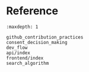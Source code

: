 # Reference

```{toctree}
:maxdepth: 1

github_contribution_practices
consent_decision_making
dev_flow
api/index
frontend/index
search_algorithm
```
